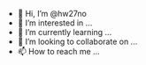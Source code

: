 - 👋 Hi, I’m @hw27no
- 👀 I’m interested in ...
- 🌱 I’m currently learning ...
- 💞️ I’m looking to collaborate on ...
- 📫 How to reach me ...

<!---
hw27no/hw27no is a ✨ special ✨ repository because its `README.md` (this file) appears on your GitHub profile.
You can click the Preview link to take a look at your changes.
--->
